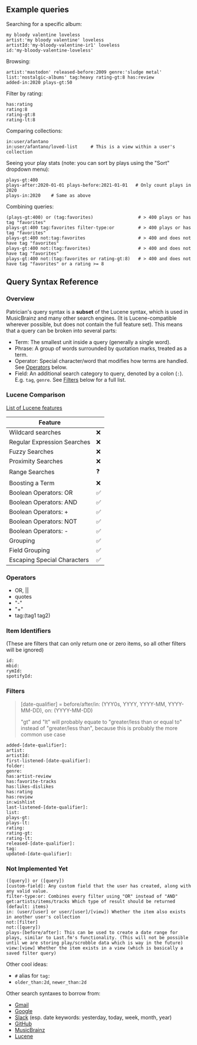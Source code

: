 ## Example queries

Searching for a specific album:

```
my bloody valentine loveless
artist:'my bloody valentine' loveless
artistId:'my-bloody-valentine-ir1' loveless
id:'my-bloody-valentine-loveless'
```

Browsing:

```
artist:'mastodon' released-before:2009 genre:'sludge metal'
list:'nostalgic-albums' tag:heavy rating-gt:8 has:review
added-in:2020 plays-gt:50
```

Filter by rating:

```
has:rating
rating:8
rating-gt:8
rating-lt:8
```

Comparing collections:

```
in:user/afantano
in:user/afantano/loved-list     # This is a view within a user's collection
```

Seeing your play stats (note: you can sort by plays using the "Sort" dropdown menu):

```
plays-gt:400
plays-after:2020-01-01 plays-before:2021-01-01   # Only count plays in 2020
plays-in:2020    # Same as above
```

Combining queries:

```
(plays-gt:400) or (tag:favorites)                 # > 400 plays or has tag "favorites"
plays-gt:400 tag:favorites filter-type:or         # > 400 plays or has tag "favorites"
plays-gt:400 not:tag:favorites                    # > 400 and does not have tag "favorites"
plays-gt:400 not:(tag:favorites)                  # > 400 and does not have tag "favorites"
plays-gt:400 not:(tag:favorites or rating-gt:8)   # > 400 and does not have tag "favorites" or a rating >= 8
```

## Query Syntax Reference

### Overview

Patrician's query syntax is a **subset** of the Lucene syntax, which is used in MusicBrainz and many other search engines. (It is Lucene-compatible wherever possible, but does not contain the full feature set). This means that a query can be broken into several parts:

- Term: The smallest unit inside a query (generally a single word).
- Phrase: A group of words surrounded by quotation marks, treated as a term.
- Operator: Special character/word that modifies how terms are handled. See [Operators](#operators) below.
- Field: An additional search category to query, denoted by a colon (`:`). E.g. `tag`, `genre`. See [Filters](#filters) below for a full list.

### Lucene Comparison

[List of Lucene features](https://lucene.apache.org/core/7_7_2/queryparser/org/apache/lucene/queryparser/classic/package-summary.html#package.description)

| Feature                     |                    |
| --------------------------- | ------------------ |
| Wildcard searches           | :x:                |
| Regular Expression Searches | :x:                |
| Fuzzy Searches              | :x:                |
| Proximity Searches          | :x:                |
| Range Searches              | :question:         |
| Boosting a Term             | :x:                |
| Boolean Operators: OR       | :white_check_mark: |
| Boolean Operators: AND      | :white_check_mark: |
| Boolean Operators: +        | :white_check_mark: |
| Boolean Operators: NOT      | :white_check_mark: |
| Boolean Operators: -        | :white_check_mark: |
| Grouping                    | :white_check_mark: |
| Field Grouping              | :white_check_mark: |
| Escaping Special Characters | :white_check_mark: |

### Operators

- OR, ||
- quotes
- "-"
- "+"
- tag:(tag1 tag2)

### Item Identifiers

(These are filters that can only return one or zero items, so all other filters will be ignored)

```
id:
mbid:
rymId:
spotifyId:
```

### Filters

> [date-qualifier] = before/after/in: (YYY0s, YYYY, YYYY-MM, YYYY-MM-DD), on: (YYYY-MM-DD)
>
> "gt" and "lt" will probably equate to "greater/less than or equal to" instead of "greater/less than", because this is probably the more common use case

```
added-[date-qualifier]:
artist:
artistId:
first-listened-[date-qualifier]:
folder:
genre:
has:artist-review
has:favorite-tracks
has:likes-dislikes
has:rating
has:review
in:wishlist
last-listened-[date-qualifier]:
list:
plays-gt:
plays-lt:
rating:
rating-gt:
rating-lt:
released-[date-qualifier]:
tag:
updated-[date-qualifier]:
```

### Not Implemented Yet

```
([query]) or ([query])
[custom-field]: Any custom field that the user has created, along with any valid value.
filter-type:or: Combines every filter using "OR" instead of "AND"
get:artists/items/tracks Which type of result should be returned (default: items)
in: (user/[user] or user/[user]/[view]) Whether the item also exists in another user's collection
not:[filter]
not:([query])
plays-[before/after]: This can be used to create a date range for plays, similar to Last.fm's functionality. (This will not be possible until we are storing play/scrobble data which is way in the future)
view:[view] Whether the item exists in a view (which is basically a saved filter query)
```

Other cool ideas:

- `#` alias for `tag:`
- `older_than:2d`, `newer_than:2d`

Other search syntaxes to borrow from:

- [Gmail](https://support.google.com/mail/answer/7190?hl=en)
- [Google](https://support.google.com/websearch/answer/2466433?hl=en)
- [Slack](https://slack.com/help/articles/202528808-Search-in-Slack) (esp. date keywords: yesterday, today, week, month, year)
- [GitHub](https://help.github.com/en/github/searching-for-information-on-github/searching-issues-and-pull-requests)
- [MusicBrainz](https://musicbrainz.org/doc/Indexed_Search_Syntax)
- [Lucene](https://lucene.apache.org/core/7_7_2/queryparser/org/apache/lucene/queryparser/classic/package-summary.html#Fields)
